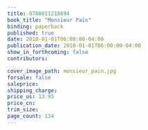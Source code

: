 ```yaml
---
title: 9780811218894
book_title: "Monsieur Pain"
binding: paperback
published: true
date: 2010-01-01T06:00:00-04:00
publication_date: 2010-01-01T06:00:00-04:00
show_in_forthcoming: false
contributors:

cover_image_path: monsieur_pain.jpg
forsale: false
saleprice:
shipping_charge:
price_us: 13.95
price_cn:
trim_size:
page_count: 134
---
```


